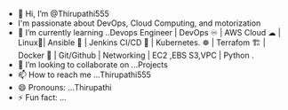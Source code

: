 - 👋 Hi, I’m @Thirupathi555
- I'm passionate about DevOps, Cloud Computing, and motorization
- 🌱 I’m currently learning ..Devops Engineer | DevOps ♾️ | AWS Cloud ☁ | Linux🐧| Ansible 🔐 | Jenkins CI/CD 🚀 | Kubernetes. ☸️ | Terrafom 🏗 | Docker 🐋 | Git/Github | Networking | EC2 ,EBS S3,VPC | Python .
- 💞️ I’m looking to collaborate on ...Projects
- 📫 How to reach me ...Thirupathi555
- 😄 Pronouns: ...Thirupathi
- ⚡ Fun fact: ...



